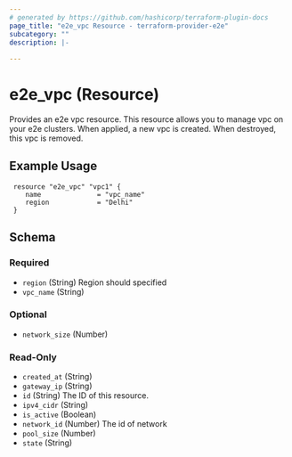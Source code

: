 ```yaml
---
# generated by https://github.com/hashicorp/terraform-plugin-docs
page_title: "e2e_vpc Resource - terraform-provider-e2e"
subcategory: ""
description: |-
  
---
```


# e2e_vpc (Resource)

Provides an e2e vpc resource.
This resource allows you to manage vpc on your e2e clusters. When applied, a new vpc is created. When destroyed, this vpc is removed.

<!-- schema generated by tfplugindocs -->
## Example Usage
```hcl
 resource "e2e_vpc" "vpc1" {
	name              = "vpc_name"
    region            = "Delhi"
 }
```
## Schema

### Required

- `region` (String) Region should specified
- `vpc_name` (String)

### Optional

- `network_size` (Number)

### Read-Only

- `created_at` (String)
- `gateway_ip` (String)
- `id` (String) The ID of this resource.
- `ipv4_cidr` (String)
- `is_active` (Boolean)
- `network_id` (Number) The id of network
- `pool_size` (Number)
- `state` (String)
